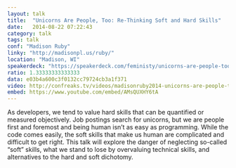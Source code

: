 ```yaml
---
layout: talk
title:  "Unicorns Are People, Too: Re-Thinking Soft and Hard Skills"
date:   2014-08-22 07:22:43
category: talk
tags: talk
conf: "Madison Ruby"
linky: "http://madisonpl.us/ruby/"
location: "Madison, WI"
speakerdeck: "https://speakerdeck.com/feministy/unicorns-are-people-too-re-thinking-soft-and-hard-skills-1"
ratio: 1.33333333333333
data: e03b4a600c3f0132cc79724cb3a1f371
video: http://confreaks.tv/videos/madisonruby2014-unicorns-are-people-too-re-thinking-soft-and-hard-skills
embed: https://www.youtube.com/embed/AMsQUXHY6tA
---
```


As developers, we tend to value hard skills that can be quantified or measured objectively. Job postings search for unicorns, but we are people first and foremost and being human isn’t as easy as programming. While the code comes easily, the soft skills that make us human are complicated and difficult to get right. This talk will explore the danger of neglecting so-called “soft” skills, what we stand to lose by overvaluing technical skills, and alternatives to the hard and soft dichotomy.
